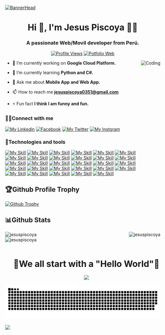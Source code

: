 [![BannerHead](https://i.postimg.cc/NMyCcQJp/Web-Coding.gif)](https://jesuspiscoya.netlify.app)

<h1 align="center">Hi 👋, I'm Jesus Piscoya 🧑‍💻</h1>
<h3 align="center">A passionate Web/Movil developer from Perú.</h3>

<div align="center">

  [![Profile Views](https://komarev.com/ghpvc/?username=jesuspiscoya&label=PROFILE+VIEWS&color=blue&style=for-the-badge)]()
  [![Potfolio Web](https://img.shields.io/badge/PORTFOLIO%20WEB-VISIT-blue?style=for-the-badge&logo=read.cv)](https://jesuspiscoya.netlify.app)
  
</div>

<img align="right" height="475" alt="Coding" src="https://i.imgur.com/840b0PX.gif">

- 🔭 I’m currently working on **Google Cloud Platform.**

- 🌱 I’m currently learning **Python and C#.**

- 💬 Ask me about **Mobile App and Web App.**

- 📫 How to reach me **jesuspiscoya0351@gmail.com**

- ⚡ Fun fact **I think I am funny and fun.**

### 🙋‍♂️Connect with me

[![My Linkedin](https://skillicons.dev/icons?i=linkedin)](https://www.linkedin.com/in/jesuspiscoya)
<a href="https://www.facebook.com/jesuspiscoya.dev" target="_blank"><img src="https://raw.githubusercontent.com/rahuldkjain/github-profile-readme-generator/master/src/images/icons/Social/facebook.svg" alt="Facebook" width="48"></a>
[![My Twitter](https://skillicons.dev/icons?i=twitter)](https://twitter.com/JesusPiscoyaDev)
[![My Instgram](https://skillicons.dev/icons?i=instagram)](https://instagram.com/jesus.piscoya)

### 📍Technologies and tools

[![My Skill](https://skillicons.dev/icons?i=gcp)]()
[![My Skill](https://skillicons.dev/icons?i=py)]()
[![My Skill](https://skillicons.dev/icons?i=cs)]()
[![My Skill](https://skillicons.dev/icons?i=dotnet)]()
[![My Skill](https://skillicons.dev/icons?i=docker)]()
[![My Skill](https://skillicons.dev/icons?i=react)]()
[![My Skill](https://skillicons.dev/icons?i=nodejs)]()
[![My Skill](https://skillicons.dev/icons?i=php)]()
[![My Skill](https://skillicons.dev/icons?i=html)]()
[![My Skill](https://skillicons.dev/icons?i=css)]()
[![My Skill](https://skillicons.dev/icons?i=javascript)]()
[![My Skill](https://skillicons.dev/icons?i=bootstrap)]()
[![My Skill](https://skillicons.dev/icons?i=vite)]()
[![My Skill](https://skillicons.dev/icons?i=androidstudio)]()
[![My Skill](https://skillicons.dev/icons?i=flutter)]()
[![My Skill](https://skillicons.dev/icons?i=dart)]()
[![My Skill](https://skillicons.dev/icons?i=java)]()
[![My Skill](https://skillicons.dev/icons?i=kotlin)]()
[![My Skill](https://skillicons.dev/icons?i=sqlite)]()
[![My Skill](https://skillicons.dev/icons?i=firebase)]()
[![My Skill](https://skillicons.dev/icons?i=php)]()
[![My Skill](https://skillicons.dev/icons?i=jquery)]()
[![My Skill](https://skillicons.dev/icons?i=mysql)]()
[![My Skill](https://skillicons.dev/icons?i=vscode)]()
[![My Skill](https://skillicons.dev/icons?i=visualstudio)]()
[![My Skill](https://skillicons.dev/icons?i=postman)]()
[![My Skill](https://skillicons.dev/icons?i=github)]()
[![My Skill](https://skillicons.dev/icons?i=bitbucket)]()
[![My Skill](https://skillicons.dev/icons?i=sketchup)]()

## 🏆Github Profile Trophy

[![Github Trophy](https://github-profile-trophy.vercel.app/?username=jesuspiscoya&theme=algolia)](https://github.com/jesuspiscoya/github-profile-trophy)

## 📊Github Stats

<div>
  <img align="right" src="https://github-readme-stats.vercel.app/api/top-langs?username=jesuspiscoya&show_icons=true&layout=pie&&langs_count=8&bg_color=0,000000,130F40" alt="jesuspiscoya" />
  <div>
    <img src="https://github-readme-stats.vercel.app/api?username=jesuspiscoya&show_icons=true&rank_icon=github&title_color=00aaff&bg_color=0,000000,130F40" alt="jesuspiscoya" />
    <br>
    <img src="https://github-readme-streak-stats.herokuapp.com?user=jesuspiscoya&theme=transparent&background=0%2C000000%2C130F40" alt="jesuspiscoya" />
  </div>
</div>

<!--h2 without bottom border-->
<div id="user-content-toc">
  <ul align="center">
    <summary><h1 style="display: inline-block">🚀We all start with a "Hello World"🚀</h1></summary>
    <img src="https://user-images.githubusercontent.com/73097560/115834477-dbab4500-a447-11eb-908a-139a6edaec5c.gif">
  </ul>
</div>

<div align="center">
  <img  src="https://github.com/1999AZZAR/1999AZZAR/blob/main/resources/img/grid-snake.svg" alt="snake" />
</div>
<br>
<img src="https://user-images.githubusercontent.com/73097560/115834477-dbab4500-a447-11eb-908a-139a6edaec5c.gif">
